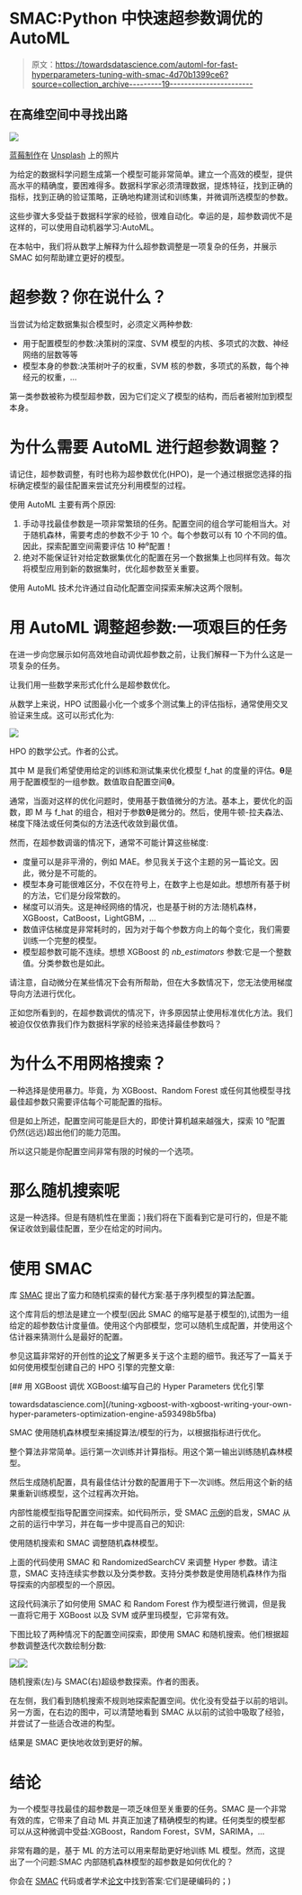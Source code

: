 # SMAC:Python 中快速超参数调优的 AutoML

> 原文：<https://towardsdatascience.com/automl-for-fast-hyperparameters-tuning-with-smac-4d70b1399ce6?source=collection_archive---------19----------------------->

## 在高维空间中寻找出路

![](img/0b933747e9074fd65b86183a4c3b0177.png)

[蓝莓制作](https://unsplash.com/@yukkien?utm_source=medium&utm_medium=referral)在 [Unsplash](https://unsplash.com?utm_source=medium&utm_medium=referral) 上的照片

为给定的数据科学问题生成第一个模型可能非常简单。建立一个高效的模型，提供高水平的精确度，要困难得多。数据科学家必须清理数据，提炼特征，找到正确的指标，找到正确的验证策略，正确地构建测试和训练集，并微调所选模型的参数。

这些步骤大多受益于数据科学家的经验，很难自动化。幸运的是，超参数调优不是这样的，可以使用自动机器学习:AutoML。

在本帖中，我们将从数学上解释为什么超参数调整是一项复杂的任务，并展示 SMAC 如何帮助建立更好的模型。

# 超参数？你在说什么？

当尝试为给定数据集拟合模型时，必须定义两种参数:

*   用于配置模型的参数:决策树的深度、SVM 模型的内核、多项式的次数、神经网络的层数等等
*   模型本身的参数:决策树叶子的权重，SVM 核的参数，多项式的系数，每个神经元的权重，…

第一类参数被称为模型超参数，因为它们定义了模型的结构，而后者被附加到模型本身。

# 为什么需要 AutoML 进行超参数调整？

请记住，超参数调整，有时也称为超参数优化(HPO)，是一个通过根据您选择的指标确定模型的最佳配置来尝试充分利用模型的过程。

使用 AutoML 主要有两个原因:

1.  手动寻找最佳参数是一项非常繁琐的任务。配置空间的组合学可能相当大。对于随机森林，需要考虑的参数不少于 10 个。每个参数可以有 10 个不同的值。因此，探索配置空间需要评估 10 种⁰配置！
2.  绝对不能保证针对给定数据集优化的配置在另一个数据集上也同样有效。每次将模型应用到新的数据集时，优化超参数至关重要。

使用 AutoML 技术允许通过自动化配置空间探索来解决这两个限制。

# 用 AutoML 调整超参数:一项艰巨的任务

在进一步向您展示如何高效地自动调优超参数之前，让我们解释一下为什么这是一项复杂的任务。

让我们用一些数学来形式化什么是超参数优化。

从数学上来说，HPO 试图最小化一个或多个测试集上的评估指标，通常使用交叉验证来生成。这可以形式化为:

![](img/dac9ccb1c4caa12a5cea9cdae36293b0.png)

HPO 的数学公式。作者的公式。

其中 M 是我们希望使用给定的训练和测试集来优化模型 f_hat 的度量的评估。**θ**是用于配置模型的一组参数。数值取自配置空间**θ**。

通常，当面对这样的优化问题时，使用基于数值微分的方法。基本上，要优化的函数，即 M 与 f_hat 的组合，相对于参数**θ**是微分的。然后，使用牛顿-拉夫森法、梯度下降法或任何类似的方法迭代收敛到最优值。

然而，在超参数调谐的情况下，通常不可能计算这些梯度:

*   度量可以是非平滑的，例如 MAE。参见我关于这个主题的另一篇论文。因此，微分是不可能的。
*   模型本身可能很难区分，不仅在符号上，在数字上也是如此。想想所有基于树的方法，它们是分段常数的。
*   梯度可以消失。这是神经网络的情况，也是基于树的方法:随机森林，XGBoost，CatBoost，LightGBM，…
*   数值评估梯度是非常耗时的，因为对于每个参数方向上的每个变化，我们需要训练一个完整的模型。
*   模型超参数可能不连续。想想 XGBoost 的 *nb_estimators* 参数:它是一个整数值。分类参数也是如此。

请注意，自动微分在某些情况下会有所帮助，但在大多数情况下，您无法使用梯度导向方法进行优化。

正如您所看到的，在超参数调优的情况下，许多原因禁止使用标准优化方法。我们被迫仅仅依靠我们作为数据科学家的经验来选择最佳参数吗？

# 为什么不用网格搜索？

一种选择是使用暴力。毕竟，为 XGBoost、Random Forest 或任何其他模型寻找最佳超参数只需要评估每个可能配置的指标。

但是如上所述，配置空间可能是巨大的，即使计算机越来越强大，探索 10 ⁰配置仍然(远远)超出他们的能力范围。

所以这只能是你配置空间非常有限的时候的一个选项。

# 那么随机搜索呢

这是一种选择。但是有随机性在里面；)我们将在下面看到它是可行的，但是不能保证收敛到最佳配置，至少在给定的时间内。

# 使用 SMAC

库 [SMAC](https://www.automl.org/automated-algorithm-design/algorithm-configuration/smac/) 提出了蛮力和随机探索的替代方案:基于序列模型的算法配置。

这个库背后的想法是建立一个模型(因此 SMAC 的缩写是基于模型的),试图为一组给定的超参数估计度量值。使用这个内部模型，您可以随机生成配置，并使用这个估计器来猜测什么是最好的配置。

参见这篇非常好的开创性的[论文](https://ml.informatik.uni-freiburg.de/papers/11-LION5-SMAC.pdf)了解更多关于这个主题的细节。我还写了一篇关于如何使用模型创建自己的 HPO 引擎的完整文章:

</tuning-xgboost-with-xgboost-writing-your-own-hyper-parameters-optimization-engine-a593498b5fba> [## 用 XGBoost 调优 XGBoost:编写自己的 Hyper Parameters 优化引擎

towardsdatascience.com](/tuning-xgboost-with-xgboost-writing-your-own-hyper-parameters-optimization-engine-a593498b5fba) 

SMAC 使用随机森林模型来捕捉算法/模型的行为，以根据指标进行优化。

整个算法非常简单。运行第一次训练并计算指标。用这个第一输出训练随机森林模型。

然后生成随机配置，具有最佳估计分数的配置用于下一次训练。然后用这个新的结果重新训练模型，这个过程再次开始。

内部性能模型指导配置空间探索。如代码所示，受 SMAC [示例](https://github.com/automl/SMAC3/blob/master/examples/SMAC4HPO_rf.py)的启发，SMAC 从之前的运行中学习，并在每一步中提高自己的知识:

使用随机搜索和 SMAC 调整随机森林模型。

上面的代码使用 SMAC 和 RandomizedSearchCV 来调整 Hyper 参数。请注意，SMAC 支持连续实参数以及分类参数。支持分类参数是使用随机森林作为指导探索的内部模型的一个原因。

这段代码演示了如何使用 SMAC 和 Random Forest 作为模型进行微调，但是我一直将它用于 XGBoost 以及 SVM 或萨里玛模型，它非常有效。

下图比较了两种情况下的配置空间探索，即使用 SMAC 和随机搜索。他们根据超参数调整迭代次数绘制分数:

![](img/43f98c9dc843ba386d1eb938aa3e919a.png)![](img/9b988557ea87225688bb097ba807ecd9.png)

随机搜索(左)与 SMAC(右)超级参数探索。作者的图表。

在左侧，我们看到随机搜索不规则地探索配置空间。优化没有受益于以前的培训。另一方面，在右边的图中，可以清楚地看到 SMAC 从以前的试验中吸取了经验，并尝试了一些适合改进的构型。

结果是 SMAC 更快地收敛到更好的解。

# 结论

为一个模型寻找最佳的超参数是一项乏味但至关重要的任务。SMAC 是一个非常有效的库，它带来了自动 ML 并真正加速了精确模型的构建。任何类型的模型都可以从这种微调中受益:XGBoost，Random Forest，SVM，SARIMA，…

非常有趣的是，基于 ML 的方法可以用来帮助更好地训练 ML 模型。然而，这提出了一个问题:SMAC 内部随机森林模型的超参数是如何优化的？

你会在 [SMAC](https://github.com/automl/SMAC3) 代码或者学术[论文](https://ml.informatik.uni-freiburg.de/papers/11-LION5-SMAC.pdf)中找到答案:它们是硬编码的；)